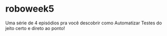 # roboweek5
Uma série de 4 episódios pra você descobrir como Automatizar Testes do jeito certo e direto ao ponto!